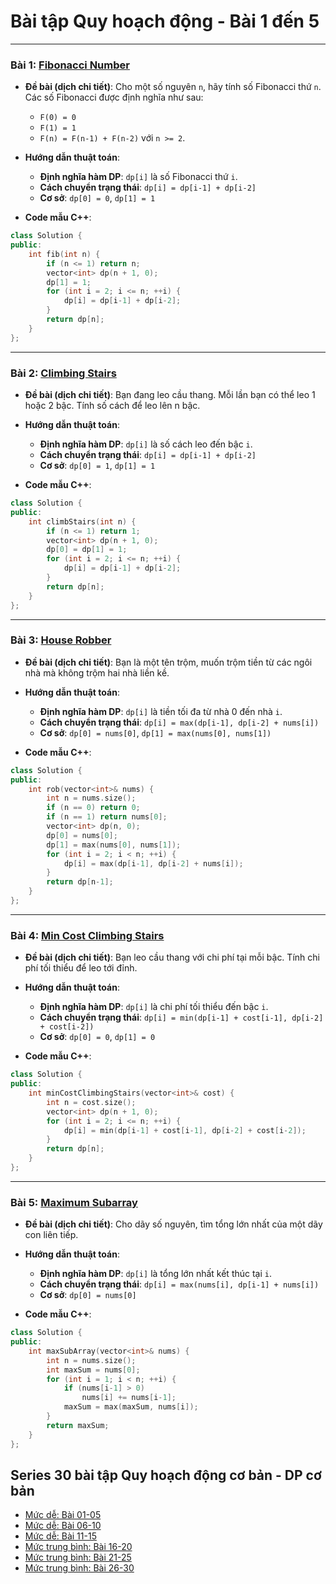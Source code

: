 
# Bài tập Quy hoạch động - Bài 1 đến 5

---

### Bài 1: [Fibonacci Number](https://leetcode.com/problems/fibonacci-number/)

- **Đề bài (dịch chi tiết)**:
  Cho một số nguyên `n`, hãy tính số Fibonacci thứ `n`.
  Các số Fibonacci được định nghĩa như sau:
  - `F(0) = 0`
  - `F(1) = 1`
  - `F(n) = F(n-1) + F(n-2)` với `n >= 2`.
  
- **Hướng dẫn thuật toán**:
  - **Định nghĩa hàm DP**: `dp[i]` là số Fibonacci thứ `i`.
  - **Cách chuyển trạng thái**: `dp[i] = dp[i-1] + dp[i-2]`
  - **Cơ sở**: `dp[0] = 0`, `dp[1] = 1`

- **Code mẫu C++**:
```cpp
class Solution {
public:
    int fib(int n) {
        if (n <= 1) return n;
        vector<int> dp(n + 1, 0);
        dp[1] = 1;
        for (int i = 2; i <= n; ++i) {
            dp[i] = dp[i-1] + dp[i-2];
        }
        return dp[n];
    }
};
```

---

### Bài 2: [Climbing Stairs](https://leetcode.com/problems/climbing-stairs/)

- **Đề bài (dịch chi tiết)**:
  Bạn đang leo cầu thang. Mỗi lần bạn có thể leo 1 hoặc 2 bậc. Tính số cách để leo lên n bậc.

- **Hướng dẫn thuật toán**:
  - **Định nghĩa hàm DP**: `dp[i]` là số cách leo đến bậc `i`.
  - **Cách chuyển trạng thái**: `dp[i] = dp[i-1] + dp[i-2]`
  - **Cơ sở**: `dp[0] = 1`, `dp[1] = 1`

- **Code mẫu C++**:
```cpp
class Solution {
public:
    int climbStairs(int n) {
        if (n <= 1) return 1;
        vector<int> dp(n + 1, 0);
        dp[0] = dp[1] = 1;
        for (int i = 2; i <= n; ++i) {
            dp[i] = dp[i-1] + dp[i-2];
        }
        return dp[n];
    }
};
```

---

### Bài 3: [House Robber](https://leetcode.com/problems/house-robber/)

- **Đề bài (dịch chi tiết)**:
  Bạn là một tên trộm, muốn trộm tiền từ các ngôi nhà mà không trộm hai nhà liền kề.

- **Hướng dẫn thuật toán**:
  - **Định nghĩa hàm DP**: `dp[i]` là tiền tối đa từ nhà 0 đến nhà `i`.
  - **Cách chuyển trạng thái**: `dp[i] = max(dp[i-1], dp[i-2] + nums[i])`
  - **Cơ sở**: `dp[0] = nums[0]`, `dp[1] = max(nums[0], nums[1])`

- **Code mẫu C++**:
```cpp
class Solution {
public:
    int rob(vector<int>& nums) {
        int n = nums.size();
        if (n == 0) return 0;
        if (n == 1) return nums[0];
        vector<int> dp(n, 0);
        dp[0] = nums[0];
        dp[1] = max(nums[0], nums[1]);
        for (int i = 2; i < n; ++i) {
            dp[i] = max(dp[i-1], dp[i-2] + nums[i]);
        }
        return dp[n-1];
    }
};
```

---

### Bài 4: [Min Cost Climbing Stairs](https://leetcode.com/problems/min-cost-climbing-stairs/)

- **Đề bài (dịch chi tiết)**:
  Bạn leo cầu thang với chi phí tại mỗi bậc. Tính chi phí tối thiểu để leo tới đỉnh.

- **Hướng dẫn thuật toán**:
  - **Định nghĩa hàm DP**: `dp[i]` là chi phí tối thiểu đến bậc `i`.
  - **Cách chuyển trạng thái**: `dp[i] = min(dp[i-1] + cost[i-1], dp[i-2] + cost[i-2])`
  - **Cơ sở**: `dp[0] = 0`, `dp[1] = 0`

- **Code mẫu C++**:
```cpp
class Solution {
public:
    int minCostClimbingStairs(vector<int>& cost) {
        int n = cost.size();
        vector<int> dp(n + 1, 0);
        for (int i = 2; i <= n; ++i) {
            dp[i] = min(dp[i-1] + cost[i-1], dp[i-2] + cost[i-2]);
        }
        return dp[n];
    }
};
```

---

### Bài 5: [Maximum Subarray](https://leetcode.com/problems/maximum-subarray/)

- **Đề bài (dịch chi tiết)**:
  Cho dãy số nguyên, tìm tổng lớn nhất của một dãy con liên tiếp.

- **Hướng dẫn thuật toán**:
  - **Định nghĩa hàm DP**: `dp[i]` là tổng lớn nhất kết thúc tại `i`.
  - **Cách chuyển trạng thái**: `dp[i] = max(nums[i], dp[i-1] + nums[i])`
  - **Cơ sở**: `dp[0] = nums[0]`

- **Code mẫu C++**:
```cpp
class Solution {
public:
    int maxSubArray(vector<int>& nums) {
        int n = nums.size();
        int maxSum = nums[0];
        for (int i = 1; i < n; ++i) {
            if (nums[i-1] > 0)
                nums[i] += nums[i-1];
            maxSum = max(maxSum, nums[i]);
        }
        return maxSum;
    }
};
```
## Series 30 bài tập Quy hoạch động cơ bản - DP cơ bản
- [Mức dễ: Bài 01-05](https://habelle.github.io/2025-04-27-chuyen-de-quy-hoach-dong-dp-01-05/)
- [Mức dễ: Bài 06-10](https://habelle.github.io/2025-04-27-chuyen-de-quy-hoach-dong-dp-06-10/)
- [Mức dễ: Bài 11-15](https://habelle.github.io/2025-04-27-chuyen-de-quy-hoach-dong-dp-11-15/)
- [Mức trung bình: Bài 16-20](https://habelle.github.io/2025-04-27-chuyen-de-quy-hoach-dong-dp-16-20/)
- [Mức trung bình: Bài 21-25](https://habelle.github.io/2025-04-27-chuyen-de-quy-hoach-dong-dp-21-25/)
- [Mức trung bình: Bài 26-30](https://habelle.github.io/2025-04-27-chuyen-de-quy-hoach-dong-dp-26-30/)
